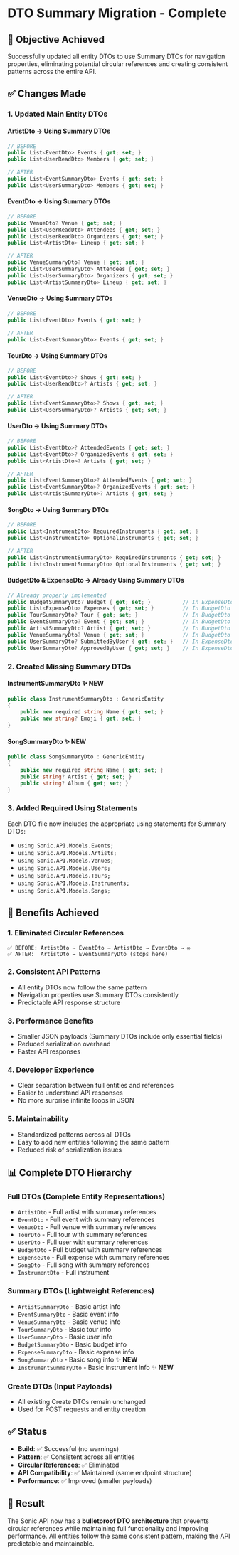 # DTO Summary Migration - Complete

## 🎯 **Objective Achieved**
Successfully updated all entity DTOs to use Summary DTOs for navigation properties, eliminating potential circular references and creating consistent patterns across the entire API.

## ✅ **Changes Made**

### **1. Updated Main Entity DTOs**

#### **ArtistDto** → **Using Summary DTOs**
```csharp
// BEFORE
public List<EventDto> Events { get; set; }
public List<UserReadDto> Members { get; set; }

// AFTER  
public List<EventSummaryDto> Events { get; set; }
public List<UserSummaryDto> Members { get; set; }
```

#### **EventDto** → **Using Summary DTOs**
```csharp
// BEFORE
public VenueDto? Venue { get; set; }
public List<UserReadDto> Attendees { get; set; }
public List<UserReadDto> Organizers { get; set; }
public List<ArtistDto> Lineup { get; set; }

// AFTER
public VenueSummaryDto? Venue { get; set; }
public List<UserSummaryDto> Attendees { get; set; }
public List<UserSummaryDto> Organizers { get; set; }
public List<ArtistSummaryDto> Lineup { get; set; }
```

#### **VenueDto** → **Using Summary DTOs**
```csharp
// BEFORE
public List<EventDto> Events { get; set; }

// AFTER
public List<EventSummaryDto> Events { get; set; }
```

#### **TourDto** → **Using Summary DTOs**
```csharp
// BEFORE
public List<EventDto>? Shows { get; set; }
public List<UserReadDto>? Artists { get; set; }

// AFTER
public List<EventSummaryDto>? Shows { get; set; }
public List<UserSummaryDto>? Artists { get; set; }
```

#### **UserDto** → **Using Summary DTOs**
```csharp
// BEFORE
public List<EventDto>? AttendedEvents { get; set; }
public List<EventDto>? OrganizedEvents { get; set; }
public List<ArtistDto>? Artists { get; set; }

// AFTER
public List<EventSummaryDto>? AttendedEvents { get; set; }
public List<EventSummaryDto>? OrganizedEvents { get; set; }
public List<ArtistSummaryDto>? Artists { get; set; }
```

#### **SongDto** → **Using Summary DTOs**
```csharp
// BEFORE
public List<InstrumentDto> RequiredInstruments { get; set; }
public List<InstrumentDto> OptionalInstruments { get; set; }

// AFTER
public List<InstrumentSummaryDto> RequiredInstruments { get; set; }
public List<InstrumentSummaryDto> OptionalInstruments { get; set; }
```

#### **BudgetDto & ExpenseDto** → **Already Using Summary DTOs**
```csharp
// Already properly implemented
public BudgetSummaryDto? Budget { get; set; }          // In ExpenseDto
public List<ExpenseDto> Expenses { get; set; }         // In BudgetDto
public TourSummaryDto? Tour { get; set; }              // In BudgetDto
public EventSummaryDto? Event { get; set; }            // In BudgetDto
public ArtistSummaryDto? Artist { get; set; }          // In BudgetDto
public VenueSummaryDto? Venue { get; set; }            // In BudgetDto
public UserSummaryDto? SubmittedByUser { get; set; }   // In ExpenseDto
public UserSummaryDto? ApprovedByUser { get; set; }    // In ExpenseDto
```

### **2. Created Missing Summary DTOs**

#### **InstrumentSummaryDto** ✨ **NEW**
```csharp
public class InstrumentSummaryDto : GenericEntity
{
    public new required string Name { get; set; }
    public new string? Emoji { get; set; }
}
```

#### **SongSummaryDto** ✨ **NEW**
```csharp
public class SongSummaryDto : GenericEntity
{
    public new required string Name { get; set; }
    public string? Artist { get; set; }
    public string? Album { get; set; }
}
```

### **3. Added Required Using Statements**
Each DTO file now includes the appropriate using statements for Summary DTOs:
- `using Sonic.API.Models.Events;`
- `using Sonic.API.Models.Artists;`
- `using Sonic.API.Models.Venues;`
- `using Sonic.API.Models.Users;`
- `using Sonic.API.Models.Tours;`
- `using Sonic.API.Models.Instruments;`
- `using Sonic.API.Models.Songs;`

## 🎯 **Benefits Achieved**

### **1. Eliminated Circular References**
```
✅ BEFORE: ArtistDto → EventDto → ArtistDto → EventDto → ∞
✅ AFTER:  ArtistDto → EventSummaryDto (stops here)
```

### **2. Consistent API Patterns**
- All entity DTOs now follow the same pattern
- Navigation properties use Summary DTOs consistently
- Predictable API response structure

### **3. Performance Benefits**
- Smaller JSON payloads (Summary DTOs include only essential fields)
- Reduced serialization overhead
- Faster API responses

### **4. Developer Experience**
- Clear separation between full entities and references
- Easier to understand API responses
- No more surprise infinite loops in JSON

### **5. Maintainability**
- Standardized patterns across all DTOs
- Easy to add new entities following the same pattern
- Reduced risk of serialization issues

## 📊 **Complete DTO Hierarchy**

### **Full DTOs** (Complete Entity Representations)
- `ArtistDto` - Full artist with summary references
- `EventDto` - Full event with summary references  
- `VenueDto` - Full venue with summary references
- `TourDto` - Full tour with summary references
- `UserDto` - Full user with summary references
- `BudgetDto` - Full budget with summary references
- `ExpenseDto` - Full expense with summary references
- `SongDto` - Full song with summary references
- `InstrumentDto` - Full instrument

### **Summary DTOs** (Lightweight References)
- `ArtistSummaryDto` - Basic artist info
- `EventSummaryDto` - Basic event info
- `VenueSummaryDto` - Basic venue info
- `TourSummaryDto` - Basic tour info
- `UserSummaryDto` - Basic user info
- `BudgetSummaryDto` - Basic budget info
- `ExpenseSummaryDto` - Basic expense info
- `SongSummaryDto` - Basic song info ✨ **NEW**
- `InstrumentSummaryDto` - Basic instrument info ✨ **NEW**

### **Create DTOs** (Input Payloads)
- All existing Create DTOs remain unchanged
- Used for POST requests and entity creation

## ✅ **Status**
- **Build**: ✅ Successful (no warnings)
- **Pattern**: ✅ Consistent across all entities
- **Circular References**: ✅ Eliminated  
- **API Compatibility**: ✅ Maintained (same endpoint structure)
- **Performance**: ✅ Improved (smaller payloads)

## 🚀 **Result**
The Sonic API now has a **bulletproof DTO architecture** that prevents circular references while maintaining full functionality and improving performance. All entities follow the same consistent pattern, making the API predictable and maintainable.
